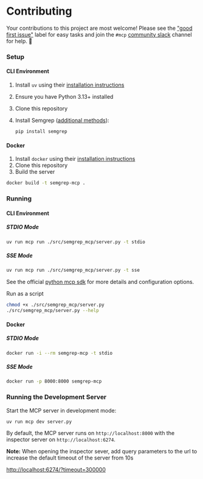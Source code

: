 # Contributing

Your contributions to this project are most welcome! Please see the ["good first issue"](https://github.com/semgrep/mcp/labels/good%20first%20issue) label for easy tasks and join the `#mcp` [community slack](https://go.semgrep.dev/slack) channel for help. 🙏

### Setup

#### CLI Environment

1. Install `uv` using their [installation instructions](https://docs.astral.sh/uv/getting-started/installation/)

1. Ensure you have Python 3.13+ installed

1. Clone this repository

1. Install Semgrep ([additional methods](https://semgrep.dev/docs/getting-started/quickstart)):

   ```bash
   pip install semgrep
   ```

#### Docker

1. Install `docker` using their [installation instructions](https://docs.docker.com/get-started/get-docker/)
1. Clone this repository
1. Build the server

```bash
docker build -t semgrep-mcp .
```

### Running

#### CLI Environment

##### STDIO Mode

```bash
uv run mcp run ./src/semgrep_mcp/server.py -t stdio
```

##### SSE Mode

```bash
uv run mcp run ./src/semgrep_mcp/server.py -t sse
```

See the official [python mcp sdk](https://github.com/modelcontextprotocol/python-sdk) for more details and configuration options.

Run as a script

```bash
chmod +x ./src/semgrep_mcp/server.py
./src/semgrep_mcp/server.py --help
```

#### Docker

##### STDIO Mode

```bash
docker run -i --rm semgrep-mcp -t stdio
```

##### SSE Mode

```bash
docker run -p 8000:8000 semgrep-mcp
```

### Running the Development Server

Start the MCP server in development mode:

```bash
uv run mcp dev server.py
```

By default, the MCP server runs on `http://localhost:8000` with the inspector server on `http://localhost:6274`.

**Note:** When opening the inspector sever, add query parameters to the url to increase the default timeout of the server from 10s

[http://localhost:6274/?timeout=300000](http://localhost:6274/?timeout=300000)

